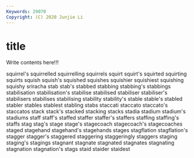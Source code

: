 ```yaml
---
Keywords: 29070
Copyright: (C) 2020 Junjie Li
---
```


# title

Write contents here!!!
 
squirrel's 
squirrelled 
squirrelling 
squirrels 
squirt 
squirt's
squirted 
squirting 
squirts 
squish 
squish's 
squished 
squishes 
squishier 
squishiest 
squishing
squishy 
sriracha 
stab 
stab's 
stabbed 
stabbing 
stabbing's 
stabbings 
stabilisation 
stabilisation's
stabilise 
stabilised 
stabiliser 
stabiliser's 
stabilisers 
stabilises 
stabilising 
stability 
stability's 
stable
stable's 
stabled 
stabler 
stables 
stablest 
stabling 
stabs 
staccati 
staccato 
staccato's
staccatos 
stack 
stack's 
stacked 
stacking 
stacks 
stadia 
stadium 
stadium's 
stadiums
staff 
staff's 
staffed 
staffer 
staffer's 
staffers 
staffing 
staffing's 
staffs 
stag
stag's 
stage 
stage's 
stagecoach 
stagecoach's 
stagecoaches 
staged 
stagehand 
stagehand's 
stagehands
stages 
stagflation 
stagflation's 
stagger 
stagger's 
staggered 
staggering 
staggeringly 
staggers 
staging
staging's 
stagings 
stagnant 
stagnate 
stagnated 
stagnates 
stagnating 
stagnation 
stagnation's 
stags
staid 
staider 
staidest 
